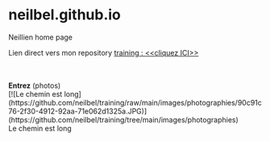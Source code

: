 # neilbel.github.io
Neillien home page

Lien direct vers mon repository <a href="https://github.com/neilbel/training">training : &lt;&lt;cliquez ICI&gt;&gt;</a>

<br/>
<br/>
<b>Entrez</b> (photos)<br/>
[![Le chemin est long](https://github.com/neilbel/training/raw/main/images/photographies/90c91c76-2f30-4912-92aa-71e062d1325a.JPG)](https://github.com/neilbel/training/tree/main/images/photographies)
<br/>Le chemin est long
